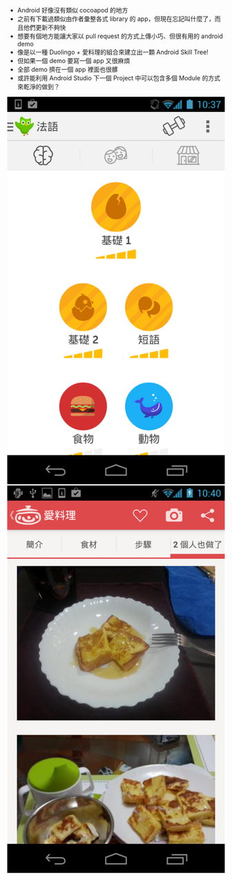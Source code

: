 
* Android 好像沒有類似 cocoapod 的地方
* 之前有下載過類似由作者彙整各式 library 的 app，但現在忘記叫什麼了，而且他們更新不夠快
* 想要有個地方能讓大家以 pull request 的方式上傳小巧、但很有用的 android demo
* 像是以一種 Duolingo + 愛料理的組合來建立出一顆 Android Skill Tree!
* 但如果一個 demo 要寫一個 app 又很麻煩
* 全部 demo 擠在一個 app 裡面也很髒
* 或許能利用 Android Studio 下一個 Project 中可以包含多個 Module 的方式來乾淨的做到？

![](https://github.com/hiiamyes/AndroidSkillTree/blob/develop/readme/duolingo.png)
![](https://github.com/hiiamyes/AndroidSkillTree/blob/develop/readme/lovecook.png)
